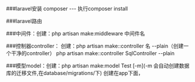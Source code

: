 ###laravel安装
composer ---
执行composer install


###laravel路由


###中间件：创建：php artisan make:middleware 中间件名


###控制器controller： 创建：php artisan make::controller 名 --plain（创建一个干净的controller）  php artisan make::controller SqlController --plain


###模型model：创建：php artisan make:model Test [-m](-m 会自动创建数据库的迁移文件,在database/migrations/下)  创建在app下面，